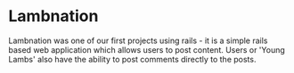# Lambnation

Lambnation was one of our first projects using rails - it is a simple rails based web application which allows users to post content. Users or 'Young Lambs' also have the ability to post comments directly to the posts.
